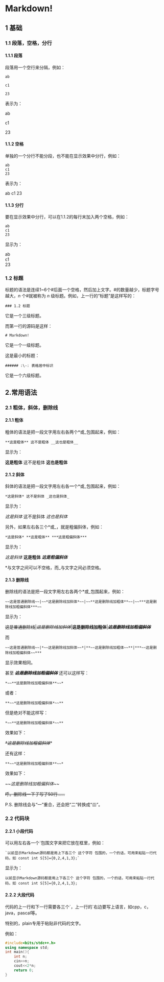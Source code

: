 # Markdown!

## 1 基础

### 1.1 段落，空格，分行

#### 1.1.1 段落

段落用一个空行来分隔，例如：

```plain
ab

c1

23
```

表示为：

ab

c1

23

#### 1.1.2 空格

单独的一个分行不能分段，也不能在显示效果中分行，例如：

```plain
ab
c1
23
```

表示为：

ab
c1
23

#### 1.1.3 分行

要在显示效果中分行，可以在1.1.2的每行末加入两个空格，例如：

```plain
ab
c1
23
```

显示为：

ab  
c1  
23

### 1.2 标题

标题的语法是连续1~6个\#后面一个空格，然后加上文字。\#的数量越少，标题字号越大，$n$ 个\#就被称为 $n$ 级标题。例如，上一行的“标题”是这样写的：

```plain
### 1.2 标题
```

它是一个三级标题。

而第一行的源码是这样：

```plain
# Markdown!
```

它是一个一级标题。

这是最小的标题：

```plain
###### :\-: 表格居中标识
```

它是一个六级标题。

## 2.常用语法

### 2.1 粗体，斜体，删除线

#### 2.1.1 粗体

粗体的语法是把一段文字用左右各两个\*或\_包围起来，例如：

```plain
**这是粗体** 这不是粗体 __这也是粗体__
```

显示为：

**这是粗体** 这不是粗体 __这也是粗体__

#### 2.1.2 斜体

斜体的语法是把一段文字用左右各**一**个\*或\_包围起来，例如：

```plain
*这是斜体* 这不是斜体 _这也是斜体_
```

显示为：

*这是斜体* 这不是斜体 _这也是斜体_

另外，如果左右各三个\*或\_，就是粗偏斜体，例如：

```plain
*这是斜体* **这是粗体** ***这是粗偏斜体***
```

显示为：

*这是斜体* **这是粗体** ***这是粗偏斜体***

\*与文字之间可以不空格，而\_与文字之间必须空格。

#### 2.1.3 删除线

删除线的语法是把一段文字用左右各两个\*或\_包围起来，例如：

```plain
~~这是普通删除线~~|~~*这是删除线加斜体*~~|~~**这是删除线加粗体**~~|~~***这是删除线加粗偏斜体***~~
```

显示为：

~~这是普通删除线~~|~~*这是删除线加斜体*~~|~~**这是删除线加粗体**~~|~~***这是删除线加粗偏斜体***~~

而

```plain
~~这是普通删除线~~|*~~这是删除线加斜体~~*|**~~这是删除线加粗体~~**|***~~这是删除线加粗偏斜体~~***
```

显示效果相同。

甚至 ~~***这是删除线加粗偏斜体***~~ 还可以这样写：

```plain
*~~**这是删除线加粗偏斜体**~~*
```

或者：

```plain
**~~*这是删除线加粗偏斜体*~~**
```

但是绝对不能这样写：

```plain
*~~**这是删除线加粗偏斜体*~~**
```

效果如下：

*~~**这是删除线加粗偏斜体*~~**

还有这样：

```plain
**~~*这是删除线加粗偏斜体**~~*
```

效果如下：

**~~*这是删除线加粗偏斜体**~~*

~~呼。删除线一下子写了50行……~~

P.S. 删除线会与“一”重合，还会把“二”转换成“~~二~~”。

### 2.2 代码块

#### 2.2.1 小段代码

可以用左右各一个\`包围文字来把它放在框里，例如：

```plain
`以前显示Markdown源码都是用上下各三个 这个字符 包围的，一个的话，可用来粘贴一行代码，如 const int S[5]={0,2,4,1,3};`
```

显示为：

`以前显示Markdown源码都是用上下各三个 这个字符 包围的，一个的话，可用来粘贴一行代码，如 const int S[5]={0,2,4,1,3};`

#### 2.2.2 大段代码

代码的上一行和下一行需要各三个\`，上一行的\`右边要写上语言，如cpp，c，java，pascal等。

特别的，plain专用于粘贴非代码的文字。

例如：

```cpp
#include<bits/stdc++.h>
using namespace std;
int main(){
	int n;
	cin>>n;
	cout<<2*n;
	return 0;
}
```
